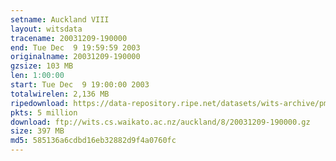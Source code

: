 ```yaml
---
setname: Auckland VIII
layout: witsdata
tracename: 20031209-190000
end: Tue Dec  9 19:59:59 2003
originalname: 20031209-190000
gzsize: 103 MB
len: 1:00:00
start: Tue Dec  9 19:00:00 2003
totalwirelen: 2,136 MB
ripedownload: https://data-repository.ripe.net/datasets/wits-archive/pma/long/auck/8//20031209-190000.gz
pkts: 5 million
download: ftp://wits.cs.waikato.ac.nz/auckland/8/20031209-190000.gz
size: 397 MB
md5: 585136a6cdbd16eb32882d9f4a0760fc
---
```

